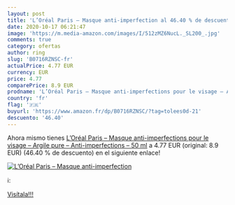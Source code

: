 ```yaml
---
layout: post
title: 'L’Oréal Paris – Masque anti-imperfection al 46.40 % de descuento'
date: 2020-10-17 06:21:47
image: 'https://m.media-amazon.com/images/I/512zMZ6NucL._SL200_.jpg'
comments: true
category: ofertas
author: ring
slug: 'B0716RZNSC-fr'
actualPrice: 4.77 EUR
currency: EUR
price: 4.77
comparePrice: 8.9 EUR
prodname: 'L’Oréal Paris – Masque anti-imperfections pour le visage – Argile pure – Anti-imperfections – 50 ml'
country: 'fr'
flag: '🇫🇷'
buyurl: 'https://www.amazon.fr/dp/B0716RZNSC/?tag=tolees0d-21'
descuento: '46.40'
---
```


Ahora mismo tienes [L’Oréal Paris – Masque anti-imperfections pour le visage – Argile pure – Anti-imperfections – 50 ml](https://www.amazon.fr/dp/B0716RZNSC/?tag=tolees0d-21) a 4.77 EUR (original: 8.9 EUR) (46.40 %  de descuento) en el siguiente enlace!

[![L’Oréal Paris – Masque anti-imperfection](https://m.media-amazon.com/images/I/512zMZ6NucL._SL200_.jpg)](https://www.amazon.fr/dp/B0716RZNSC/?tag=tolees0d-21)

ℹ️:


[Visítala!!!](https://www.amazon.fr/dp/B0716RZNSC/?tag=tolees0d-21)
